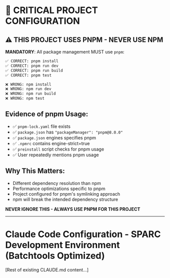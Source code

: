 # 🚨 CRITICAL PROJECT CONFIGURATION

## ⚠️ THIS PROJECT USES PNPM - NEVER USE NPM

**MANDATORY**: All package management MUST use `pnpm`:

```bash
✅ CORRECT: pnpm install
✅ CORRECT: pnpm run dev  
✅ CORRECT: pnpm run build
✅ CORRECT: pnpm test

❌ WRONG: npm install
❌ WRONG: npm run dev
❌ WRONG: npm run build  
❌ WRONG: npm test
```

## Evidence of pnpm Usage:
- ✅ `pnpm-lock.yaml` file exists
- ✅ `package.json` has `"packageManager": "pnpm@8.0.0"`
- ✅ `package.json` engines specifies pnpm
- ✅ `.npmrc` contains engine-strict=true
- ✅ `preinstall` script checks for pnpm usage
- ✅ User repeatedly mentions pnpm usage

## Why This Matters:
- Different dependency resolution than npm
- Performance optimizations specific to pnpm
- Project configured for pnpm's symlinking approach
- npm will break the intended dependency structure

**NEVER IGNORE THIS - ALWAYS USE PNPM FOR THIS PROJECT**

---

# Claude Code Configuration - SPARC Development Environment (Batchtools Optimized)

[Rest of existing CLAUDE.md content...]